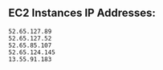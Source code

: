 ## EC2 Instances IP Addresses:
```
52.65.127.89
52.65.127.52
52.65.85.107
52.65.124.145
13.55.91.183
```
